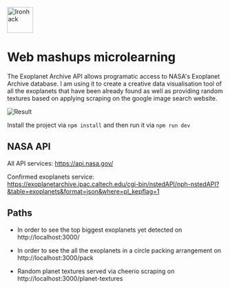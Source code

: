 <img src="https://raw.githubusercontent.com/webmad1019-1/w1d3-advanced-selectors-positioning-full-layout/master/img/ironhack.svg?sanitize=true" alt="Ironhack" width="60"/>

# Web mashups microlearning

The Exoplanet Archive API allows programatic access to NASA's Exoplanet Archive database. I am using it to create a creative data visualisation tool of all the exoplanets that have been already found as well as providing random textures based on applying scraping on the google image search website.

<img src="https://raw.githubusercontent.com/webmad1019-1/webmashups-workshop/master/public/images/result.png" alt="Result" />

Install the project via `npm install` and then run it  via `npm run dev`

## NASA API 

All API services: https://api.nasa.gov/

Confirmed exoplanets service: https://exoplanetarchive.ipac.caltech.edu/cgi-bin/nstedAPI/nph-nstedAPI?&table=exoplanets&format=json&where=pl_kepflag=1

## Paths

* In order to see the top biggest exoplanets yet detected on http://localhost:3000/

* In order to see the all the exoplanets in a circle packing arrangement on http://localhost:3000/pack

* Random planet textures served via cheerio scraping on http://localhost:3000/planet-textures